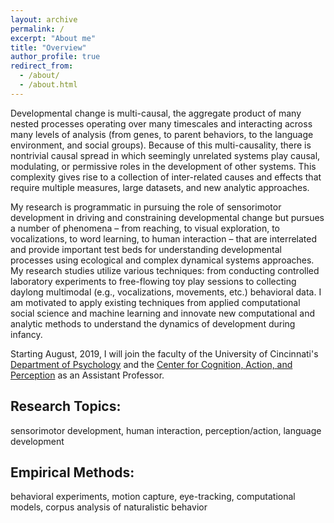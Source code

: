 ```yaml
---
layout: archive
permalink: /
excerpt: "About me"
title: "Overview"
author_profile: true
redirect_from: 
  - /about/
  - /about.html
---
```


Developmental change is multi-causal, the aggregate product of many nested processes operating over many timescales and interacting across many levels of analysis (from genes, to parent behaviors, to the language environment, and social groups). Because of this multi-causality, there is nontrivial causal spread in which seemingly unrelated systems play causal, modulating, or permissive roles in the development of other systems. This complexity gives rise to a collection of inter-related causes and effects that require multiple measures, large datasets, and new analytic approaches.

My research is programmatic in pursuing the role of sensorimotor development in driving and constraining developmental change but pursues a number of phenomena – from reaching, to visual exploration, to vocalizations, to word learning, to human interaction – that are interrelated and provide important test beds for understanding developmental processes using ecological and complex dynamical systems approaches. My research studies utilize various techniques: from conducting controlled laboratory experiments to free-flowing toy play sessions to collecting daylong multimodal (e.g., vocalizations, movements, etc.) behavioral data. I am motivated to apply existing techniques from applied computational social science and machine learning and innovate new computational and analytic methods to understand the dynamics of development during infancy. 

Starting August, 2019, I will join the faculty of the University of Cincinnati's [Department of Psychology](https://www.artsci.uc.edu/departments/psychology.html) and the
[Center for Cognition, Action, and Perception](https://www.artsci.uc.edu/cap.html) as an Assistant Professor.

Research Topics:
----------------

sensorimotor development, human interaction, perception/action, language development

Empirical Methods:
---------------------
behavioral experiments, motion capture, eye-tracking, computational models, corpus analysis of naturalistic behavior





